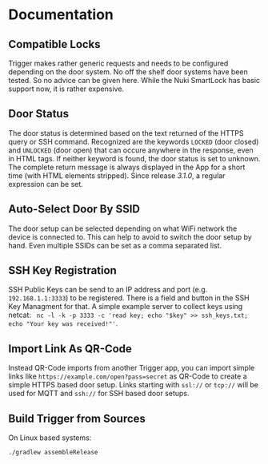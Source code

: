 # Documentation

## Compatible Locks

Trigger makes rather generic requests and needs to be configured depending on the door system. No off the shelf door systems have been tested. So no advice can be given here. While the Nuki SmartLock has basic support now, it is rather expensive.

## Door Status

The door status is determined based on the text returned of the HTTPS query or SSH command. Recognized are the keywords `LOCKED` (door closed) and `UNLOCKED` (door open) that can occure anywhere in the response, even in HTML tags. If neither keyword is found, the door status is set to unknown. The complete return message is always displayed in the App for a short time (with HTML elements stripped). Since release *3.1.0*, a regular expression can be set.

## Auto-Select Door By SSID

The door setup can be selected depending on what WiFi network the device is connected to. This can help to avoid to switch the door setup by hand. Even multiple SSIDs can be set as a comma separated list.

## SSH Key Registration

SSH Public Keys can be send to an IP address and port (e.g. `192.168.1.1:3333`) to be registered. There is a field and button in the SSH Key Managment for that. A simple example server to collect keys using netcat: `
nc -l -k -p 3333 -c 'read key; echo "$key" >> ssh_keys.txt; echo "Your key was received!"'`.

## Import Link As QR-Code

Instead QR-Code imports from another Trigger app, you can import simple links like `https://example.com/open?pass=secret` as QR-Code to create a simple HTTPS based door setup. Links starting with `ssl://` or `tcp://` will be used for MQTT and `ssh://` for SSH based door setups.

## Build Trigger from Sources

On Linux based systems:

```
./gradlew assembleRelease
```
